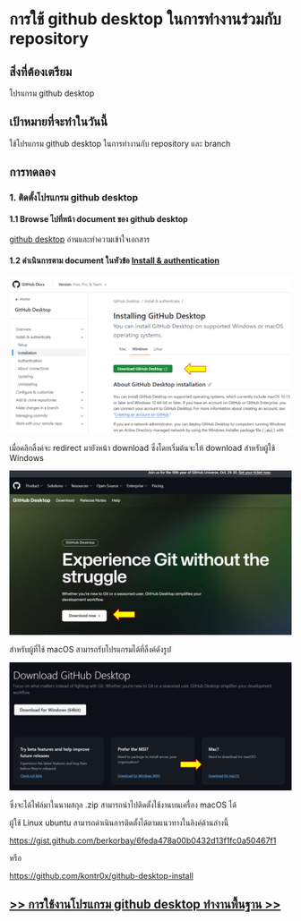 # การใช้ github desktop ในการทำงานร่วมกับ repository

## สิ่งที่ต้องเตรียม

โปรแกรม github desktop

## เป้าหมายที่จะทำในวันนี้

ใช้โปรแกรม github desktop ในการทำงานกับ repository และ branch


## การทดลอง

### 1. ติดตั้งโปรแกรม github desktop

#### 1.1 Browse ไปที่หน้า document ของ github desktop

[github desktop](https://docs.github.com/desktop) อ่านและทำความเข้าใจเอกสาร

#### 1.2  ดำเนินการตาม document ในหัวข้อ [Install & authentication](https://docs.github.com/en/desktop/installing-and-authenticating-to-github-desktop/setting-up-github-desktop)


![alt text](./Pictures/image-01.png)



 เมื่อคลิกลิ้งค์จะ redirect มายังหน้า download ซึ่งโดยเริ่มต้นจะให้ download สำหรับผู้ใช้ Windows

![alt text](./Pictures/image-02.png)


สำหรับผู้ที่ใช้ macOS สามารถรับโปรแกรมได้ที่ลิ้งค์ดังรูป

![Alt text](./Pictures/image-03.png)

ซึ่งจะได้ไฟล์มาในนามสกุล .zip สามารถนำไปติดตั้งใช้งานบนเครื่อง macOS ได้

ผู้ใช้ Linux ubuntu สามารถดำเนินการติดตั้งได้ตามแนวทางในลิงค์ด้านล่างนี้

https://gist.github.com/berkorbay/6feda478a00b0432d13f1fc0a50467f1

หรือ

https://github.com/kontr0x/github-desktop-install

## [>> การใช้งานโปรแกรม github desktop ทำงานพื้นฐาน >>](W12-Labsheet-02.md)
